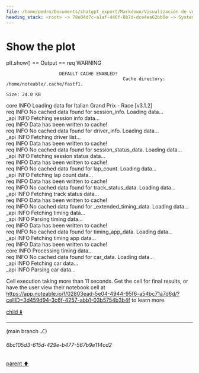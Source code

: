```yaml
---
file: /home/pedro/Documents/chatgpt_export/Markdown/Visualización de velocidad en mapa de pista.md
heading_stack: <root> -> 78e04d7c-a1af-446f-8b7d-dce4ea62bb0e -> System -> 5c500c9e-5861-4d6b-b085-4ff313388901 -> System -> aaa2f7d7-fe29-46a2-bcb1-effe5e4a42cc -> User -> First, we define some variables that allow us to conveniently control what -> we want to plot. -> Next, we load the session and select the desired data. -> Get telemetry data -> Now, we create a set of line segments so that we can color them -> individually. This creates the points as a N x 1 x 2 array so that we can -> stack points  together easily to get the segments. The segments array for -> line collection needs to be (numlines) x (points per line) x 2 (for x and y) -> After this, we can actually plot the data. -> We create a plot with title and adjust some setting to make it look good. -> Adjust margins and turn of axis -> After this, we plot the data itself. -> Create background track line -> Create a continuous norm to map from data points to colors -> Set the values used for colormapping -> Merge all line segments together -> Finally, we create a color bar as a legend. -> Show the plot -> b927de9a-7f9a-4aba-8adf-f9e7b0133fbf -> Assistant -> c19ab3a1-77f1-4a7a-9182-2d92a1573eff -> Tool -> 2de8fe53-34d1-4446-9e7d-662b4f25807b -> Assistant -> 6ff0a0e5-121d-4355-b88d-70019241a78a -> Assistant -> 9c1df759-1b7c-4cfe-b8d4-a254b4687c45 -> Tool -> edef5e2a-f7a3-4c6f-8888-ceae0e7d3065 -> Assistant -> bb152ae4-06c9-42b7-9b29-13983eeecbfb -> Tool -> 1baca0b9-77dc-4feb-8d20-93bf3d732edd -> Assistant -> f2bbe088-c1ec-4063-becb-47b7c53fcded -> Assistant -> 276aa8fd-1749-48dc-a59f-b87b75a6f0b0 -> Tool -> Define variables for the plot -> Load the session and select the desired data -> Get telemetry data -> Create a set of line segments for individual coloring -> Create the plot -> Plot the data -> Create a color bar as a legend -> Show the plot
---
```

# Show the plot
plt.show()
== Output ==
req         WARNING                                                                                                     
                                                                                                                        
                        DEFAULT CACHE ENABLED!                                                                          
                                                Cache directory: /home/noteable/.cache/fastf1.                          
                                                                                                Size: 24.0 KB           
core           INFO     Loading data for Italian Grand Prix - Race [v3.1.2]                                             
req            INFO     No cached data found for session_info. Loading data...                                          
_api           INFO     Fetching session info data...                                                                   
req            INFO     Data has been written to cache!                                                                 
req            INFO     No cached data found for driver_info. Loading data...                                           
_api           INFO     Fetching driver list...                                                                         
req            INFO     Data has been written to cache!                                                                 
req            INFO     No cached data found for session_status_data. Loading data...                                   
_api           INFO     Fetching session status data...                                                                 
req            INFO     Data has been written to cache!                                                                 
req            INFO     No cached data found for lap_count. Loading data...                                             
_api           INFO     Fetching lap count data...                                                                      
req            INFO     Data has been written to cache!                                                                 
req            INFO     No cached data found for track_status_data. Loading data...                                     
_api           INFO     Fetching track status data...                                                                   
req            INFO     Data has been written to cache!                                                                 
req            INFO     No cached data found for _extended_timing_data. Loading data...                                 
_api           INFO     Fetching timing data...                                                                         
_api           INFO     Parsing timing data...                                                                          
req            INFO     Data has been written to cache!                                                                 
req            INFO     No cached data found for timing_app_data. Loading data...                                       
_api           INFO     Fetching timing app data...                                                                     
req            INFO     Data has been written to cache!                                                                 
core           INFO     Processing timing data...                                                                       
req            INFO     No cached data found for car_data. Loading data...                                              
_api           INFO     Fetching car data...                                                                            
_api           INFO     Parsing car data...


Cell execution taking more than 11 seconds.
Get the cell for final results, or have the user view their notebook cell at
https://app.noteable.io/f/02803ead-5e04-4944-95f6-a54bc71a7d6d/?cellID=3d459d94-3c6f-4257-abb1-03b5754b3b4f to learn more.

[child ⬇️](#6bc105d3-615d-429e-b477-567b9e114cd2)

---

(main branch ⎇)
###### 6bc105d3-615d-429e-b477-567b9e114cd2
[parent ⬆️](#276aa8fd-1749-48dc-a59f-b87b75a6f0b0)
